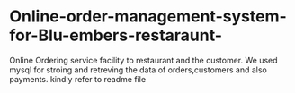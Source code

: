 # Online-order-management-system-for-Blu-embers-restaraunt-
Online Ordering service facility to restaurant and the customer. We used mysql for stroing and retreving the data of orders,customers and also payments. kindly refer to readme file 
